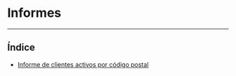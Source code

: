 # Informes
----------------------

## Índice

* [Informe de clientes activos por código postal](./clientescodpostal.md)